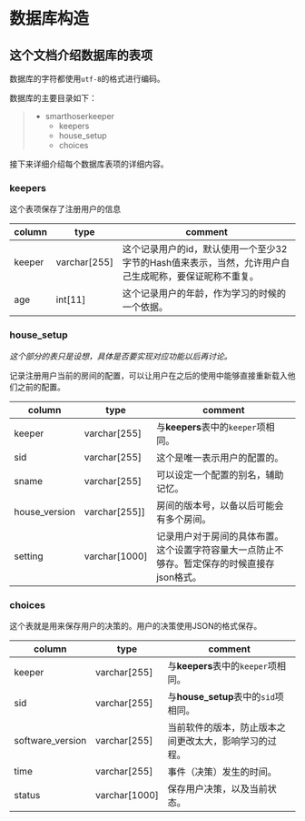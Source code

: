 # 数据库构造
## 这个文档介绍数据库的表项

数据库的字符都使用`utf-8`的格式进行编码。

数据库的主要目录如下：
> - smarthoserkeeper
>    - keepers 
>    - house_setup
>    - choices

接下来详细介绍每个数据库表项的详细内容。

### **keepers**

这个表项保存了注册用户的信息

| column | type | comment |
| - | - | - |
| keeper | varchar\[255\] | 这个记录用户的id，默认使用一个至少32字节的Hash值来表示，当然，允许用户自己生成昵称，要保证昵称不重复。|
| age | int\[11\] | 这个记录用户的年龄，作为学习的时候的一个依据。 |

### **house_setup**

*这个部分的表只是设想，具体是否要实现对应功能以后再讨论。*

记录注册用户当前的房间的配置，可以让用户在之后的使用中能够直接重新载入他们之前的配置。

| column | type | comment |
| - | - | - |
| keeper | varchar\[255\] | 与**keepers**表中的`keeper`项相同。|
| sid | varchar\[255\] | 这个是唯一表示用户的配置的。|
| sname | varchar\[255\] | 可以设定一个配置的别名，辅助记忆。|
| house_version | varchar\[255\]]| 房间的版本号，以备以后可能会有多个房间。 |
| setting | varchar\[1000\] | 记录用户对于房间的具体布置。这个设置字符容量大一点防止不够存。暂定保存的时候直接存json格式。 |


### **choices**

这个表就是用来保存用户的决策的。用户的决策使用JSON的格式保存。

| column | type | comment |
| - | - | - |
| keeper | varchar\[255\] | 与**keepers**表中的`keeper`项相同。 |
| sid | varchar\[255\] | 与**house_setup**表中的`sid`项相同。 |
| software_version | varchar\[255\] | 当前软件的版本，防止版本之间更改太大，影响学习的过程。 |
| time | varchar\[255\] | 事件（决策）发生的时间。 |
| status | varchar\[1000\] | 保存用户决策，以及当前状态。 |
